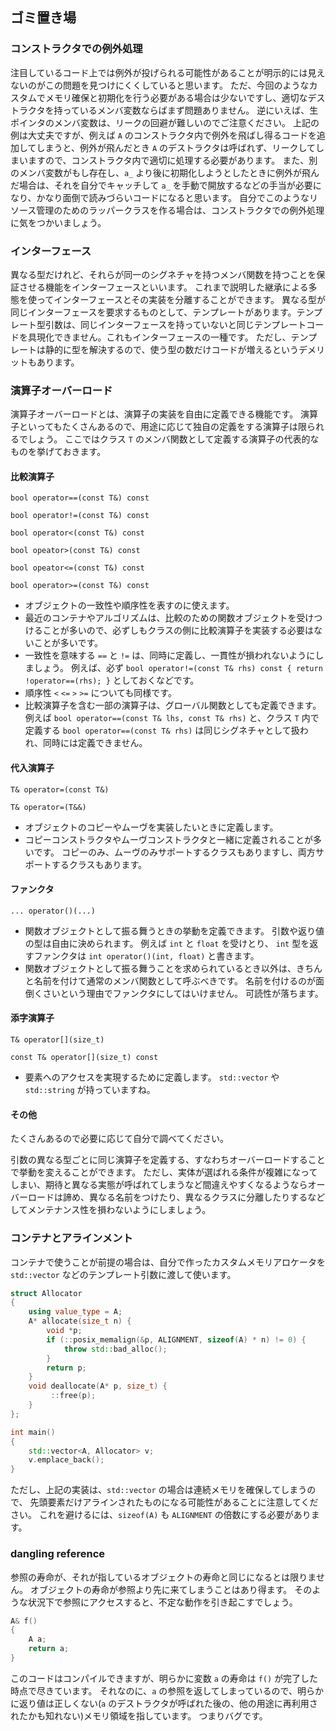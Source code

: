 ## ゴミ置き場

### コンストラクタでの例外処理

注目しているコード上では例外が投げられる可能性があることが明示的には見えないのがこの問題を見つけにくくしていると思います。
ただ、今回のようなカスタムでメモリ確保と初期化を行う必要がある場合は少ないですし、適切なデストラクタを持っているメンバ変数ならばまず問題ありません。
逆にいえば、生ポインタのメンバ変数は、リークの回避が難しいのでご注意ください。
上記の例は大丈夫ですが、例えば `A` のコンストラクタ内で例外を飛ばし得るコードを追加してしまうと、例外が飛んだとき `A` のデストラクタは呼ばれず、リークしてしまいますので、コンストラクタ内で適切に処理する必要があります。
また、別のメンバ変数がもし存在し、`a_` より後に初期化しようとしたときに例外が飛んだ場合は、それを自分でキャッチして `a_` を手動で開放するなどの手当が必要になり、かなり面倒で読みづらいコードになると思います。
自分でこのようなリソース管理のためのラッパークラスを作る場合は、コンストラクタでの例外処理に気をつかいましょう。



### インターフェース

異なる型だけれど、それらが同一のシグネチャを持つメンバ関数を持つことを保証させる機能をインターフェースといいます。
これまで説明した継承による多態を使ってインターフェースとその実装を分離することができます。
異なる型が同じインターフェースを要求するものとして、テンプレートがあります。テンプレート型引数は、同じインターフェースを持っていないと同じテンプレートコードを具現化できません。これもインターフェースの一種です。
ただし、テンプレートは静的に型を解決するので、使う型の数だけコードが増えるというデメリットもあります。



### 演算子オーバーロード

演算子オーバーロードとは、演算子の実装を自由に定義できる機能です。
演算子といってもたくさんあるので、用途に応じて独自の定義をする演算子は限られるでしょう。
ここではクラス `T` のメンバ関数として定義する演算子の代表的なものを挙げておきます。

#### 比較演算子

`bool operator==(const T&) const`

`bool operator!=(const T&) const`

`bool operator<(const T&) const`

`bool opeator>(const T&) const`

`bool opeator<=(const T&) const`

`bool operator>=(const T&) const`

- オブジェクトの一致性や順序性を表すのに使えます。
- 最近のコンテナやアルゴリズムは、比較のための関数オブジェクトを受けつけることが多いので、必ずしもクラスの側に比較演算子を実装する必要はないことが多いです。
- 一致性を意味する `==` と `!=` は、同時に定義し、一貫性が損われないようにしましょう。
  例えば、必ず `bool operator!=(const T& rhs) const { return !operator==(rhs); }` としておくなどです。
- 順序性 `<` `<=` `>` `>=` についても同様です。
- 比較演算子を含む一部の演算子は、グローバル関数としても定義できます。
  例えば `bool operator==(const T& lhs, const T& rhs)` と、クラス `T` 内で定義する `bool operator==(const T& rhs)` は同じシグネチャとして扱われ、同時には定義できません。

#### 代入演算子

`T& operator=(const T&)`

`T& operator=(T&&)`

- オブジェクトのコピーやムーヴを実装したいときに定義します。
- コピーコンストラクタやムーヴコンストラクタと一緒に定義されることが多いです。
  コピーのみ、ムーヴのみサポートするクラスもありますし、両方サポートするクラスもあります。

#### ファンクタ

`... operator()(...)`

- 関数オブジェクトとして振る舞うときの挙動を定義できます。
  引数や返り値の型は自由に決められます。
  例えば `int` と `float` を受けとり、 `int` 型を返すファンクタは `int operator()(int, float)` と書きます。
- 関数オブジェクトとして振る舞うことを求められているとき以外は、きちんと名前を付けて通常のメンバ関数として呼ぶべきです。
  名前を付けるのが面倒くさいという理由でファンクタにしてはいけません。
  可読性が落ちます。

#### 添字演算子

`T& operator[](size_t)`

`const T& operator[](size_t) const`

- 要素へのアクセスを実現するために定義します。
  `std::vector` や `std::string` が持っていますね。

#### その他

たくさんあるので必要に応じて自分で調べてください。

引数の異なる型ごとに同じ演算子を定義する、すなわちオーバーロードすることで挙動を変えることができます。
ただし、実体が選ばれる条件が複雑になってしまい、期待と異なる実態が呼ばれてしまうなど間違えやすくなるようならオーバーロードは諦め、異なる名前をつけたり、異なるクラスに分離したりするなどしてメンテナンス性を損わないようにしましょう。


### コンテナとアラインメント

コンテナで使うことが前提の場合は、自分で作ったカスタムメモリアロケータを `std::vector` などのテンプレート引数に渡して使います。
```c++
struct Allocator
{
    using value_type = A;
    A* allocate(size_t n) {
        void *p;
        if (::posix_memalign(&p, ALIGNMENT, sizeof(A) * n) != 0) {
            throw std::bad_alloc();
        }
        return p;
    }
    void deallocate(A* p, size_t) {
         ::free(p);
    }
};

int main()
{
    std::vector<A, Allocator> v;
    v.emplace_back();
}
```
ただし、上記の実装は、`std::vector` の場合は連続メモリを確保してしまうので、
先頭要素だけアラインされたものになる可能性があることに注意してください。
これを避けるには、`sizeof(A)` も `ALIGNMENT` の倍数にする必要があります。



### dangling reference

参照の寿命が、それが指しているオブジェクトの寿命と同じになるとは限りません。
オブジェクトの寿命が参照より先に来てしまうことはあり得ます。
そのような状況下で参照にアクセスすると、不定な動作を引き起こすでしょう。

```c++
A& f()
{
    A a;
    return a;
}
```
このコードはコンパイルできますが、明らかに変数 `a` の寿命は `f()` が完了した時点で尽きています。
それなのに、`a` の参照を返してしまっているので、明らかに返り値は正しくない(`a` のデストラクタが呼ばれた後の、他の用途に再利用されたかも知れない)メモリ領域を指しています。
つまりバグです。


